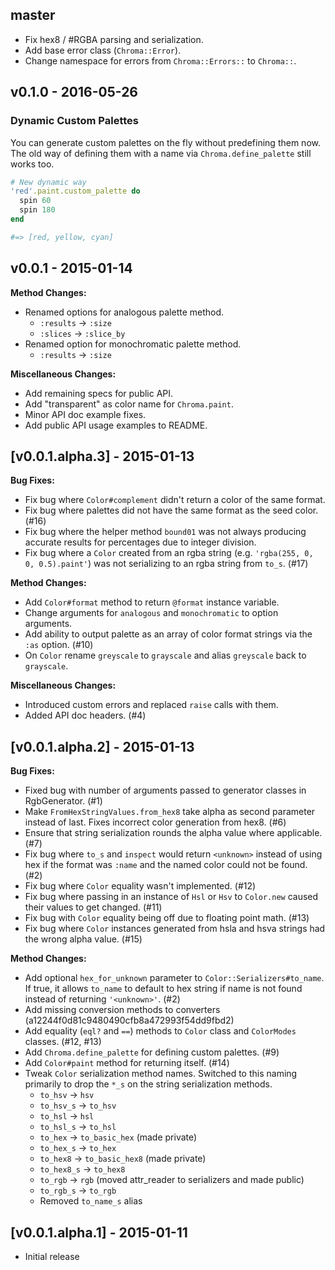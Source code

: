 ## master

* Fix hex8 / #RGBA parsing and serialization.
* Add base error class (`Chroma::Error`).
* Change namespace for errors from `Chroma::Errors::` to `Chroma::`.

## v0.1.0 - 2016-05-26

### Dynamic Custom Palettes

You can generate custom palettes on the fly without predefining them now. The
old way of defining them with a name via `Chroma.define_palette` still works
too.

```ruby
# New dynamic way
'red'.paint.custom_palette do
  spin 60
  spin 180
end

#=> [red, yellow, cyan]
```

## v0.0.1 - 2015-01-14

**Method Changes:**

* Renamed options for analogous palette method.
  * `:results` -> `:size`
  * `:slices` -> `:slice_by`
* Renamed option for monochromatic palette method.
  * `:results` -> `:size`

**Miscellaneous Changes:**

* Add remaining specs for public API.
* Add "transparent" as color name for `Chroma.paint`.
* Minor API doc example fixes.
* Add public API usage examples to README.

## [v0.0.1.alpha.3] - 2015-01-13

**Bug Fixes:**

* Fix bug where `Color#complement` didn't return a color of the same format.
* Fix bug where palettes did not have the same format as the seed color. (#16)
* Fix bug where the helper method `bound01` was not always producing accurate
  results for percentages due to integer division.
* Fix bug where a `Color` created from an rgba string
  (e.g. `'rgba(255, 0, 0, 0.5).paint'`) was not serializing to an rgba string
  from `to_s`. (#17)

**Method Changes:**

* Add `Color#format` method to return `@format` instance variable.
* Change arguments for `analogous` and `monochromatic` to option arguments.
* Add ability to output palette as an array of color format strings via the
  `:as` option. (#10)
* On `Color` rename `greyscale` to `grayscale` and alias `greyscale` back
  to `grayscale`.

**Miscellaneous Changes:**

* Introduced custom errors and replaced `raise` calls with them.
* Added API doc headers. (#4)

## [v0.0.1.alpha.2] - 2015-01-13

**Bug Fixes:**

* Fixed bug with number of arguments passed to generator classes in RgbGenerator. (#1)
* Make `FromHexStringValues.from_hex8` take alpha as second parameter instead of last.
  Fixes incorrect color generation from hex8. (#6)
* Ensure that string serialization rounds the alpha value where applicable. (#7)
* Fix bug where `to_s` and `inspect` would return `<unknown>` instead of using
  hex if the format was `:name` and the named color could not be found. (#2)
* Fix bug where `Color` equality wasn't implemented. (#12)
* Fix bug where passing in an instance of `Hsl` or `Hsv` to `Color.new` caused
  their values to get changed. (#11)
* Fix bug with `Color` equality being off due to floating point math. (#13)
* Fix bug where `Color` instances generated from hsla and hsva strings had the
  wrong alpha value. (#15)

**Method Changes:**

* Add optional `hex_for_unknown` parameter to `Color::Serializers#to_name`.
  If true, it allows `to_name` to default to hex string if name is not found
  instead of returning `'<unknown>'`. (#2)
* Add missing conversion methods to converters (a12244f0d81c9480490cfb8a472993f54dd9fbd2)
* Add equality (`eql?` and `==`) methods to `Color` class and `ColorModes`
  classes. (#12, #13)
* Add `Chroma.define_palette` for defining custom palettes. (#9)
* Add `Color#paint` method for returning itself. (#14)
* Tweak `Color` serialization method names. Switched to this naming primarily
  to drop the `*_s` on the string serialization methods.
  * `to_hsv`    -> `hsv`
  * `to_hsv_s`  -> `to_hsv`
  * `to_hsl`    -> `hsl`
  * `to_hsl_s`  -> `to_hsl`
  * `to_hex`    -> `to_basic_hex` (made private)
  * `to_hex_s`  -> `to_hex`
  * `to_hex8`   -> `to_basic_hex8` (made private)
  * `to_hex8_s` -> `to_hex8`
  * `to_rgb`    -> `rgb` (moved attr_reader to serializers and made public)
  * `to_rgb_s`  -> `to_rgb`
  * Removed `to_name_s` alias

## [v0.0.1.alpha.1] - 2015-01-11

* Initial release
